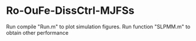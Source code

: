 # Ro-OuFe-DissCtrl-MJFSs

Run compile "Run.m" to plot simulation figures.
Run function "SLPMM.m" to obtain other performance

